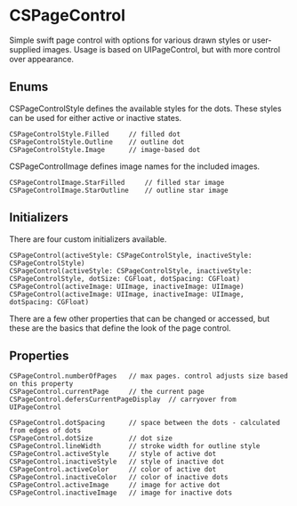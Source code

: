 # CSPageControl
Simple swift page control with options for various drawn styles or user-supplied images. Usage is based on UIPageControl, but with more control over appearance.

## Enums
CSPageControlStyle defines the available styles for the dots. These styles can be used for either active or inactive states.
```
CSPageControlStyle.Filled     // filled dot
CSPageControlStyle.Outline    // outline dot
CSPageControlStyle.Image      // image-based dot
```

CSPageControlImage defines image names for the included images.
```
CSPageControlImage.StarFilled     // filled star image
CSPageControlImage.StarOutline    // outline star image
```

## Initializers
There are four custom initializers available.
```
CSPageControl(activeStyle: CSPageControlStyle, inactiveStyle: CSPageControlStyle)
CSPageControl(activeStyle: CSPageControlStyle, inactiveStyle: CSPageControlStyle, dotSize: CGFloat, dotSpacing: CGFloat)
CSPageControl(activeImage: UIImage, inactiveImage: UIImage)
CSPageControl(activeImage: UIImage, inactiveImage: UIImage, dotSpacing: CGFloat)
```
There are a few other properties that can be changed or accessed, but these are the basics that define the look of the page control.

## Properties
```
CSPageControl.numberOfPages   // max pages. control adjusts size based on this property
CSPageControl.currentPage     // the current page
CSPageControl.defersCurrentPageDisplay  // carryover from UIPageControl

CSPageControl.dotSpacing      // space between the dots - calculated from edges of dots
CSPageControl.dotSize         // dot size
CSPageControl.lineWidth       // stroke width for outline style
CSPageControl.activeStyle     // style of active dot
CSPageControl.inactiveStyle   // style of inactive dot
CSPageControl.activeColor     // color of active dot
CSPageControl.inactiveColor   // color of inactive dots
CSPageControl.activeImage     // image for active dot
CSPageControl.inactiveImage   // image for inactive dots
```
